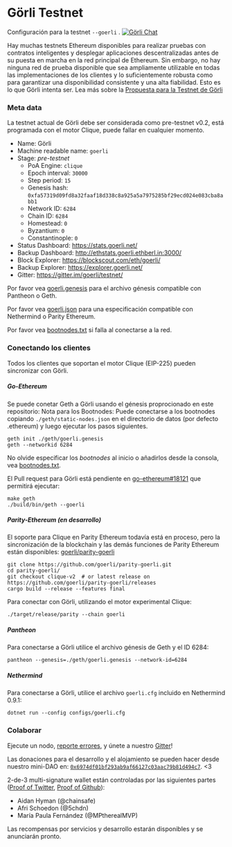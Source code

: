 # Görli Testnet
Configuración para la testnet `--goerli` . [![Görli Chat](https://badges.gitter.im/gitterHQ/gitter.png)](https://gitter.im/goerli/testnet)

Hay muchas testnets Ethereum disponibles para realizar pruebas con contratos inteligentes y desplegar aplicaciones descentralizadas antes de su puesta en marcha en la red principal de Ethereum. Sin embargo, no hay ninguna red de prueba disponible que sea ampliamente utilizable en todas las implementaciones de los clientes y lo suficientemente robusta como para garantizar una disponibilidad consistente y una alta fiabilidad. Esto es lo que Görli intenta ser. Lea más sobre la [Propuesta para la Testnet de Görli](https://dev.to/5chdn/the-grli-testnet-proposal---a-call-for-participation-58pf)

### Meta data

La testnet actual de Görli debe ser considerada como pre-testnet v0.2, está programada con el motor Clique, puede fallar en cualquier momento.

- Name: Görli
- Machine readable name: `goerli`
- Stage: _pre-testnet_
  - PoA Engine: `clique`
  - Epoch interval: `30000`
  - Step period: `15`
  - Genesis hash: `0xfa57319d09fd8a32faaf18d338c8a925a5a7975285bf29ecd024e083cba8abb1`
  - Network ID: `6284`
  - Chain ID: `6284`
  - Homestead: `0`
  - Byzantium: `0`
  - Constantinople: `0`
- Status Dashboard: https://stats.goerli.net/
- Backup Dashboard: http://ethstats.goerli.ethberl.in:3000/
- Block Explorer: https://blockscout.com/eth/goerli/
- Backup Explorer: https://explorer.goerli.net/
- Gitter: https://gitter.im/goerli/testnet/

Por favor vea [goerli.genesis](geth/goerli.genesis) para el archivo génesis compatible con Pantheon o Geth.

Por favor vea [goerli.json](parity/goerli.json) para una especificación compatible con Nethermind o Parity Ethereum.

Por favor vea [bootnodes.txt](bootnodes.txt) si falla al conectarse a la red.

### Conectando los clientes

Todos los clientes que soportan el motor Clique (EIP-225) pueden sincronizar con Görli.

##### Go-Ethereum

Se puede conetar Geth a Görli usando el génesis proprocionado en este repositorio:
Nota para los Bootnodes: Puede conectarse a los bootnodes copiando `./geth/static-nodes.json` en el directorio de datos (por defecto .ethereum) y luego ejecutar los pasos siguientes.

```
geth init ./geth/goerli.genesis
geth --networkid 6284
```

No olvide especificar los _bootnodes_ al inicio o añadirlos desde la consola, vea [bootnodes.txt](bootnodes.txt).

El Pull request para Görli está pendiente en [go-ethereum#18121](https://github.com/ethereum/go-ethereum/pull/18121) que permitirá ejecutar:

```
make geth
./build/bin/geth --goerli
```

##### Parity-Ethereum (en desarrollo)

El soporte para Clique en Parity Ethereum todavía está en proceso, pero la sincronización de la blockchain y las demás funciones de Parity Ethereum están disponibles: [goerli/parity-goerli](https://github.com/goerli/parity-goerli)

```
git clone https://github.com/goerli/parity-goerli.git
cd parity-goerli/
git checkout clique-v2  # or latest release on https://github.com/goerli/parity-goerli/releases
cargo build --release --features final
```

Para conectar con Görli, utilizando el motor experimental Clique:

```
./target/release/parity --chain goerli
```

##### Pantheon

Para conectarse a Görli utilice el archivo génesis de Geth y el ID 6284:

```
pantheon --genesis=./geth/goerli.genesis --network-id=6284
```

##### Nethermind

Para conectarse a Görli, utilice el archivo `goerli.cfg` incluido en Nethermind 0.9.1:

```
dotnet run --config configs/goerli.cfg
```

### Colaborar

Ejecute un nodo, [reporte errores](https://github.com/goerli/testnet/issues), y únete a nuestro [Gitter](https://gitter.im/goerli/testnet)!

Las donaciones para el desarrollo y el alojamiento se pueden hacer desde nuestro mini-DAO en: [`0x6974df01bf293ab9af66127c03aac79b81d494c7`](https://etherscan.io/address/0x6974df01bf293ab9af66127c03aac79b81d494c7). <3

2-de-3 multi-signature wallet están controladas por las siguientes partes ([Proof of Twitter](https://twitter.com/5chdn/status/1063851317028954112), [Proof of Github](https://github.com/goerli/pm/blob/master/FINANCE.md)):

- Aidan Hyman (@chainsafe)
- Afri Schoedon (@5chdn)
- María Paula Fernández (@MPtherealMVP)

Las recompensas por servicios y desarrollo estarán disponibles y se anunciarán pronto.
